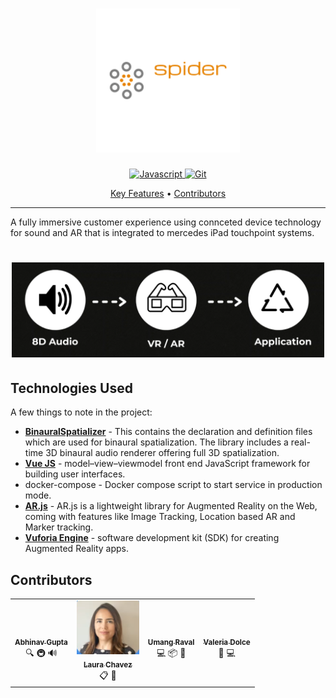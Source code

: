   <!-- Dependency Status -->
<h1 align="center">
  <a href="https://github.com/umangraval/mercedes-starthack"><img src="./brand_assets/logo.png" width=230 alt="Spider"></a>
</h1>



<p align="center">

  <a href="https://dev-to-uploads.s3.amazonaws.com/i/2xg59r17v72yvqfb3wu5.jpg">
    <img src="https://forthebadge.com/images/badges/built-with-love.svg"
         alt="Javascript">
  </a>

  <a href="https://github.com/umangraval/Smart-Checkout">
    <img src="https://forthebadge.com/images/badges/for-sharks.svg"
         alt="Git">
  </a>
</p>
<p align="center">
  <a href="#key-features">Key Features</a> •
  <!-- <a href="#howto">How To Use</a> • -->
  <a href="#contributors">Contributors</a>
</p>
<hr />

A fully immersive customer experience using connceted device technology for sound and AR that is integrated to mercedes iPad touchpoint systems.

<h1 align="center">
  <img src="./brand_assets/overview.png" width=500 alt="Spider">
</h1>

## Technologies Used

A few things to note in the project:
* **[BinauralSpatializer]()** - This contains the declaration and definition files which are used for binaural spatialization. The library includes a real-time 3D binaural audio renderer offering full 3D spatialization. 
* **[Vue JS]()** - model–view–viewmodel front end JavaScript framework for building user interfaces.
* docker-compose - Docker compose script to start service in production mode.
* **[AR.js]()** - AR.js is a lightweight library for Augmented Reality on the Web, coming with features like Image Tracking, Location based AR and Marker tracking.
* **[Vuforia Engine](#)** - software development kit (SDK) for creating Augmented Reality apps.

## Contributors

<table>
  <tr>
    <td align="center"><a href="https://kentcdodds.com"><img src="https://avatars.githubusercontent.com/u/24620962?s=460&u=e86ebfd80b14c121b46db6aa79d38726c3ae8229&v=4" width="100px;" alt=""/><br /><sub><b>Abhinav Gupta</b></sub></a><br />🔍 🚇 🔊</td>
    <td align="center"><a href="https://github.com/jfmengels"><img src="./brand_assets/team.png" width="100px;" alt=""/><br /><sub><b>Laura Chavez</b></sub></a><br />📋 📢</td>
    <td align="center"><a href="https://github.com/jfmengels"><img src="https://avatars.githubusercontent.com/u/18044023?s=460&u=93cba65a5316175f1114b76da2d3b409244a041e&v=4" width="100px;" alt=""/><br /><sub><b>Umang Raval</b></sub></a><br />💻 📦 📖</td>
    <td align="center"><a href="https://github.com/jfmengels"><img src="https://avatars.githubusercontent.com/u/48453232?s=460&u=bab56636ca6b5d2851d8eb908819c37f5a13110b&v=4" width="100px;" alt=""/><br /><sub><b>Valeria Dolce</b></sub></a><br />🎨 💻</td>
    </tr>
</table>